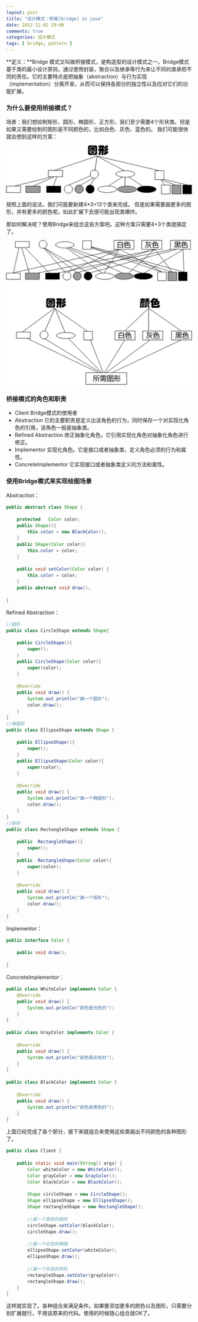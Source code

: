 ```yaml
---
layout: post
title: "设计模式：桥接(bridge) in java"
date: 2012-11-02 20:06
comments: true
categories: 设计模式
tags: [ bridge, pattern ]
---
```

**定义：**Bridge 模式又叫做桥接模式，是构造型的设计模式之一。Bridge模式基于类的最小设计原则，通过使用封装，聚合以及继承等行为来让不同的类承担不同的责任。它的主要特点是把抽象（abstraction）与行为实现（implementation）分离开来，从而可以保持各部分的独立性以及应对它们的功能扩展。

### 为什么要使用桥接模式？
场景：我们想绘制矩形、圆形、椭圆形、正方形，我们至少需要4个形状类。但是如果又需要绘制的图形是不同颜色的，比如白色、灰色、蓝色的。
我们可能很快就会想到这样的方案：

![桥接模式](/images/blog/bridge-pattern-1.png)

按照上面的说法，我们可能要新建4*3=12个类来完成。
但是如果需要画更多的图形，并有更多的颜色呢。如此扩展下去很可能出现类爆炸。
<!--more-->
那如何解决呢？使用Bridge来组合这些方案吧。这种方案只需要4+3个类就搞定了。

![桥接模式](/images/blog/bridge-pattern-2.png)

### 桥接模式的角色和职责

- Client
    Bridge模式的使用者
- Abstraction
   它的主要职责是定义出该角色的行为，同时保存一个对实现化角色的引用，该角色一般是抽象类。
- Refined Abstraction
    修正抽象化角色。它引用实现化角色对抽象化角色进行修正。
- Implementor
    实现化角色。它是接口或者抽象类，定义角色必须的行为和属性。
- ConcreteImplementor
    它实现接口或者抽象类定义的方法和属性。

### 使用Bridge模式来实现绘图场景
Abstraction：

```java
public abstract class Shape {

    protected   Color color;
    public Shape(){
        this.color = new BlackColor();
    }
    public Shape(Color color){
        this.color = color;
    }

    public void setColor(Color color) {
        this.color = color;
    }
    public abstract void draw();

}
```
Refined Abstraction：

```java
//圆形
public class CircleShape extends Shape{

    public CircleShape(){
        super();
    }
    public CircleShape(Color color){
        super(color);
    }

    @Override
    public void draw() {
        System.out.println("画一个圆形");
        color.draw();
    }
}
//椭圆形
public class EllipseShape extends Shape {

    public EllipseShape(){
        super();
    }
    public EllipseShape(Color color){
        super(color);
    }

    @Override
    public void draw() {
        System.out.println("画一个椭圆形");
        color.draw();
    }
}
//矩形
public class RectangleShape extends Shape {

    public  RectangleShape(){
        super();
    }
    public  RectangleShape(Color color){
        super(color);
    }

    @Override
    public void draw() {
        System.out.println("画一个矩形");
        color.draw();
    }
}
```

Implementor：

```java
public interface Color {

    public void draw();

}
```
ConcreteImplementor：

```java
public class WhiteColor implements Color {
    @Override
    public void draw() {
        System.out.println("颜色是白色的");
    }
}

public class GrayColor implements Color {

    @Override
    public void draw() {
        System.out.println("颜色是灰色的");
    }
}

public class BlackColor implements Color {

    @Override
    public void draw() {
        System.out.println("颜色是黑色的");
    }
}
```

上面已经完成了各个部分，接下来就组合来使用这些类画出不同颜色的各种图形了。

```java
public class Client {

    public static void main(String[] args) {
        Color whiteColor = new WhiteColor();
        Color grayColor = new GrayColor();
        Color blackColor = new BlackColor();

        Shape circleShape = new CircleShape();
        Shape ellipseShape = new EllipseShape();
        Shape rectangleShape = new RectangleShape();

        //画一个黑色的圆形
        circleShape.setColor(blackColor);
        circleShape.draw();

        //画一个白色的椭圆
        ellipseShape.setColor(whiteColor);
        ellipseShape.draw();

        //画一个灰色的矩形
        rectangleShape.setColor(grayColor);
        rectangleShape.draw();
    }
}
```
这样就实现了。各种组合来满足条件。如果要添加更多的颜色以及图形，只需要分别扩展就行，不用该原来的代码。使用的时候随心组合就OK了。
